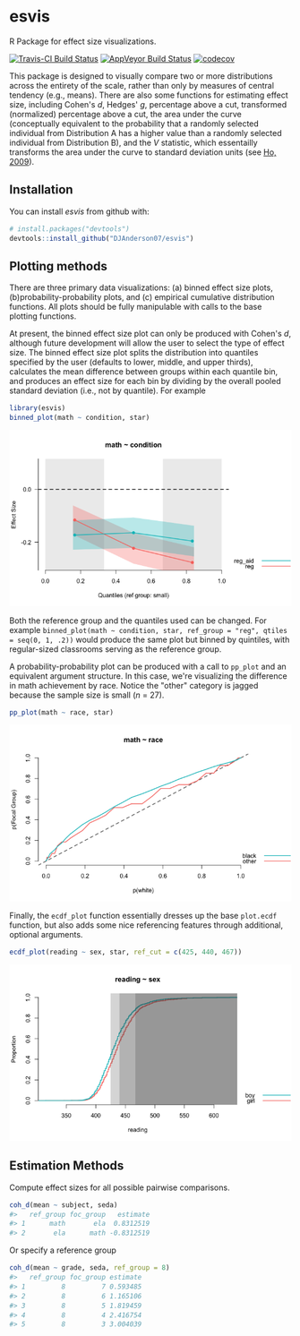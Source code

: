 
<!-- README.md is generated from README.Rmd. Please edit that file -->
esvis
=====

R Package for effect size visualizations.

[![Travis-CI Build Status](https://travis-ci.org/DJAnderson07/esvis.svg?branch=master)](https://travis-ci.org/DJAnderson07/esvis) [![AppVeyor Build Status](https://ci.appveyor.com/api/projects/status/github/DJAnderson07/esvis?branch=master&svg=true)](https://ci.appveyor.com/project/DJAnderson07/esvis) [![codecov](https://codecov.io/gh/DJAnderson07/esvis/branch/master/graph/badge.svg)](https://codecov.io/gh/DJAnderson07/esvis)

This package is designed to visually compare two or more distributions across the entirety of the scale, rather than only by measures of central tendency (e.g., means). There are also some functions for estimating effect size, including Cohen's *d*, Hedges' *g*, percentage above a cut, transformed (normalized) percentage above a cut, the area under the curve (conceptually equivalent to the probability that a randomly selected individual from Distribution A has a higher value than a randomly selected individual from Distribution B), and the *V* statistic, which essentailly transforms the area under the curve to standard deviation units (see [Ho, 2009](https://www.jstor.org/stable/40263526?seq=1#page_scan_tab_contents)).

Installation
------------

You can install *esvis* from github with:

``` r
# install.packages("devtools")
devtools::install_github("DJAnderson07/esvis")
```

Plotting methods
----------------

There are three primary data visualizations: (a) binned effect size plots, (b)probability-probability plots, and (c) empirical cumulative distribution functions. All plots should be fully manipulable with calls to the base plotting functions.

At present, the binned effect size plot can only be produced with Cohen's *d*, although future development will allow the user to select the type of effect size. The binned effect size plot splits the distribution into quantiles specified by the user (defaults to lower, middle, and upper thirds), calculates the mean difference between groups within each quantile bin, and produces an effect size for each bin by dividing by the overall pooled standard deviation (i.e., not by quantile). For example

``` r
library(esvis)
binned_plot(math ~ condition, star)
```

![binned\_plot](inst/image/README-binned_plot-1.png)

Both the reference group and the quantiles used can be changed. For example `binned_plot(math ~ condition, star, ref_group = "reg", qtiles = seq(0, 1, .2))` would produce the same plot but binned by quintiles, with regular-sized classrooms serving as the reference group.

A probability-probability plot can be produced with a call to `pp_plot` and an equivalent argument structure. In this case, we're visualizing the difference in math achievement by race. Notice the "other" category is jagged because the sample size is small (*n* = 27).

``` r
pp_plot(math ~ race, star)
```

![pp\_plot](inst/image/README-pp_plot-1.png)

Finally, the `ecdf_plot` function essentially dresses up the base `plot.ecdf` function, but also adds some nice referencing features through additional, optional arguments.

``` r
ecdf_plot(reading ~ sex, star, ref_cut = c(425, 440, 467))
```

![ecdf\_plot](inst/image/README-ecdf_plot-1.png)

Estimation Methods
------------------

Compute effect sizes for all possible pairwise comparisons.

``` r
coh_d(mean ~ subject, seda)
#>   ref_group foc_group   estimate
#> 1      math       ela  0.8312519
#> 2       ela      math -0.8312519
```

Or specify a reference group

``` r
coh_d(mean ~ grade, seda, ref_group = 8)
#>   ref_group foc_group estimate
#> 1         8         7 0.593485
#> 2         8         6 1.165106
#> 3         8         5 1.819459
#> 4         8         4 2.416754
#> 5         8         3 3.004039
```
